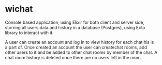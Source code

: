 # wichat

Console based application, using Elixir for 
both client and server side, storring all users data and history in a database (Postgres), using Ecto library to interact with it.


A user can create an account and log in to view history for each chat his is a part of.
Once created an account the user can createchat rooms, add other users to it and be added to other chat rooms by member of the chat.
A chat room history is deleted once there are no users left in the room.
